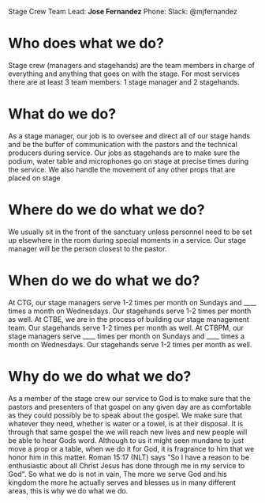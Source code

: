 <!-- TITLE: Who, what, where, when, and why? -->
<!-- SUBTITLE: ADD A DESCRIPTION HERE (I CANT THINK NOW) -->

Stage Crew Team Lead:
**Jose Fernandez**
Phone: 
Slack: @mjfernandez
# Who does what we do?
Stage crew (managers and stagehands) are the team members in charge of everything and anything that goes on with the stage. For most services there are at least 3 team members: 1 stage manager and 2 stagehands.
# What do we do?
As a stage manager, our job is to oversee and direct all of our stage hands and be the buffer of communication with the pastors and the technical producers during service.
Our jobs as stagehands are to make sure the podium, water table and microphones go on stage at precise times during the service. We also handle the movement of any other props that are placed on stage
# Where do we do what we do?
We usually sit in the front of the sanctuary unless personnel need to be set up elsewhere in the room during special moments in a service.  Our stage manager will be the person closest to the pastor. 
# When do we do what we do?
At CTG, our stage managers serve 1-2 times per month on Sundays and ____ times a month on Wednesdays.  Our stagehands serve 1-2 times per month as well. 
At CTBE, we are in the process of building our stage management team.  Our stagehands serve 1-2 times per month as well. 
At CTBPM, our stage managers serve ____ times per month on Sundays and ____ times a month on Wednesdays.  Our stagehands serve 1-2 times per month as well. 
# Why do we do what we do?
As a member of the stage crew our service to God is to make sure that the pastors and presenters of that gospel on any given day are as comfortable as they could possibly be to speak about the gospel.  We make sure that whatever they need, whether is water or a towel, is at their disposal.  It is through that same gospel the we will reach new lives and new people will be able to hear Gods word.  Although to us it might seen mundane to just move a prop or a table, when we do it for God, it is fragrance to him that we honor him in this matter.  Roman 15:17 (NLT) says "So I have a reason to be enthusiastic about all Christ Jesus has done through me in my service to God".  So what we do is not in vain, The more we serve God and his kingdom the more he actually serves and blesses us in many different areas, this is why we do what we do.
